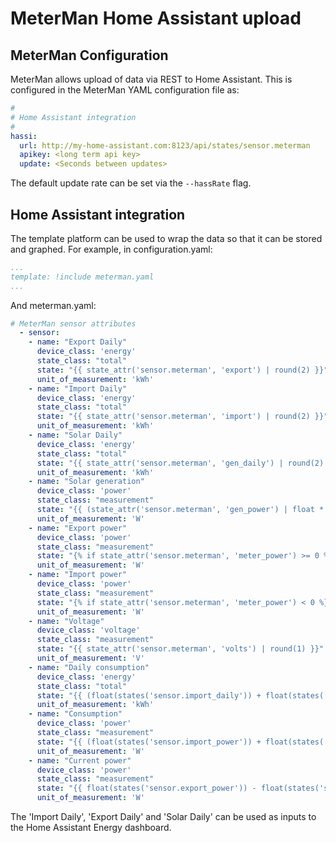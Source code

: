 # MeterMan Home Assistant upload

## MeterMan Configuration

MeterMan allows upload of data via REST to Home Assistant.
This is configured in the MeterMan YAML configuration file as:

```yaml
#
# Home Assistant integration
#
hassi:
  url: http://my-home-assistant.com:8123/api/states/sensor.meterman
  apikey: <long term api key>
  update: <Seconds between updates>
```

The default update rate can be set via the ```--hassRate``` flag.

## Home Assistant integration

The template platform can be used to wrap the data so that it can be stored and graphed.
For example, in configuration.yaml:

```yaml
...
template: !include meterman.yaml
...
```

And meterman.yaml:

```yaml
# MeterMan sensor attributes
  - sensor:
    - name: "Export Daily"
      device_class: 'energy'
      state_class: "total"
      state: "{{ state_attr('sensor.meterman', 'export') | round(2) }}"
      unit_of_measurement: 'kWh'
    - name: "Import Daily"
      device_class: 'energy'
      state_class: "total"
      state: "{{ state_attr('sensor.meterman', 'import') | round(2) }}"
      unit_of_measurement: 'kWh'
    - name: "Solar Daily"
      device_class: 'energy'
      state_class: "total"
      state: "{{ state_attr('sensor.meterman', 'gen_daily') | round(2) }}"
      unit_of_measurement: 'kWh'
    - name: "Solar generation"
      device_class: 'power'
      state_class: "measurement"
      state: "{{ (state_attr('sensor.meterman', 'gen_power') | float * 1000) | round(0) }}"
      unit_of_measurement: 'W'
    - name: "Export power"
      device_class: 'power'
      state_class: "measurement"
      state: "{% if state_attr('sensor.meterman', 'meter_power') >= 0 %}0{% else %}{{ (state_attr('sensor.meterman', 'meter_power') | float * -1000) | round(0) }}{% endif %}"
      unit_of_measurement: 'W'
    - name: "Import power"
      device_class: 'power'
      state_class: "measurement"
      state: "{% if state_attr('sensor.meterman', 'meter_power') < 0 %}0{% else %}{{ (state_attr('sensor.meterman', 'meter_power') | float * 1000) | round(0) }}{% endif %}"
      unit_of_measurement: 'W'
    - name: "Voltage"
      device_class: 'voltage'
      state_class: "measurement"
      state: "{{ state_attr('sensor.meterman', 'volts') | round(1) }}"
      unit_of_measurement: 'V'
    - name: "Daily consumption"
      device_class: 'energy'
      state_class: "total"
      state: "{{ (float(states('sensor.import_daily')) + float(states('sensor.solar_daily')) - float(states('sensor.export_daily'))) | round(2) }}"
      unit_of_measurement: 'kWh'
    - name: "Consumption"
      device_class: 'power'
      state_class: "measurement"
      state: "{{ (float(states('sensor.import_power')) + float(states('sensor.solar_generation')) - float(states('sensor.export_power'))) | round(0) }}"
      unit_of_measurement: 'W'
    - name: "Current power"
      device_class: 'power'
      state_class: "measurement"
      state: "{{ float(states('sensor.export_power')) - float(states('sensor.import_power')) | round(0) }}"
      unit_of_measurement: 'W'
```

The 'Import Daily', 'Export Daily' and 'Solar Daily' can be used as inputs to the Home Assistant Energy dashboard.
